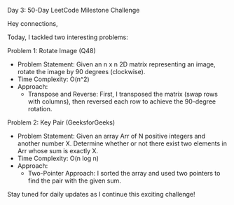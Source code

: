 Day 3: 50-Day LeetCode Milestone Challenge

Hey connections,

Today, I tackled two interesting problems:

 Problem 1: Rotate Image (Q48)
- Problem Statement: Given an n x n 2D matrix representing an image, rotate the image by 90 degrees (clockwise).
- Time Complexity: O(n^2)
- Approach:
  - Transpose and Reverse: First, I transposed the matrix (swap rows with columns), then reversed each row to achieve the 90-degree rotation.

Problem 2: Key Pair (GeeksforGeeks)
- Problem Statement: Given an array Arr of N positive integers and another number X. Determine whether or not there exist two elements in Arr whose sum is exactly X.
- Time Complexity: O(n log n)
- Approach:
  - Two-Pointer Approach: I sorted the array and used two pointers to find the pair with the given sum.


Stay tuned for daily updates as I continue this exciting challenge!
